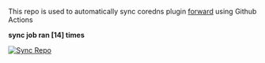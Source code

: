 This repo is used to automatically sync coredns plugin [forward](https://github.com/QZLin/forward) using Github Actions

**sync job ran [14] times**

[![Sync Repo](https://github.com/QZLin/coredns-extract/actions/workflows/sync.yaml/badge.svg)](https://github.com/QZLin/coredns-extract/actions/workflows/sync.yaml)
